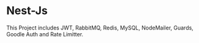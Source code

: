 # Nest-Js
This Project includes JWT, RabbitMQ, Redis, MySQL, NodeMailer, Guards, Goodle Auth and Rate Limitter.
